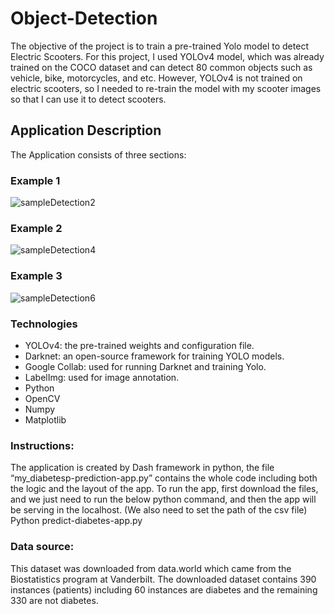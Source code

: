 # Object-Detection
The objective of the project is to train a pre-trained Yolo model to detect Electric Scooters. For this project, I used YOLOv4 model, which was already trained on the COCO dataset and can detect 80 common objects such as vehicle, bike, motorcycles, and etc. However, YOLOv4 is not trained on electric scooters, so I needed to re-train the model with my scooter images so that I can use it to detect scooters.

## Application Description
The Application consists of three sections:

### Example 1
![sampleDetection2](https://user-images.githubusercontent.com/118564295/220785252-30c18320-f319-4b79-92ef-0665b541fc84.JPG)

### Example 2
![sampleDetection4](https://user-images.githubusercontent.com/118564295/220785286-79463729-4495-4693-a25f-2c1d5d4a6b23.JPG)

### Example 3
![sampleDetection6](https://user-images.githubusercontent.com/118564295/220785320-c89b81de-902b-47da-af78-62328e0045a1.JPG)

### Technologies
* YOLOv4: the pre-trained weights and configuration file.
* Darknet: an open-source framework for training YOLO models.
* Google Collab: used for running Darknet and training Yolo.
* LabelImg: used for image annotation.
* Python
* OpenCV
* Numpy
* Matplotlib


### Instructions:
The application is created by Dash framework in python, the file “my_diabetesp-prediction-app.py” contains the whole code including both the logic and the layout of the app. 
To run the app, first download the files, and we just need to run the below python command, and then the app will be serving in the localhost. (We also need to set the path of the csv file)
Python predict-diabetes-app.py

### Data source:
This dataset was downloaded from data.world which came from the Biostatistics program at Vanderbilt.
The downloaded dataset contains 390 instances (patients) including 60 instances are diabetes and the remaining 330 are not diabetes.
